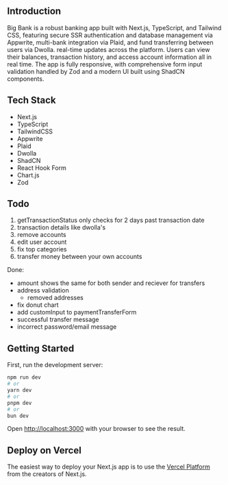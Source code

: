 ## Introduction

Big Bank is a robust banking app built with Next.js, TypeScript, and Tailwind CSS, featuring secure SSR authentication and database management via Appwrite, multi-bank integration via Plaid, and fund transferring between users via Dwolla. real-time updates across the platform. Users can view their balances, transaction history, and access account information all in real time. The app is fully responsive, with comprehensive form input validation handled by Zod and a modern UI built using ShadCN components.

## Tech Stack
- Next.js
- TypeScript
- TailwindCSS
- Appwrite
- Plaid
- Dwolla
- ShadCN
- React Hook Form
- Chart.js
- Zod

## Todo
1. getTransactionStatus only checks for 2 days past transaction date
2. transaction details like dwolla's
3. remove accounts
4. edit user account
5. fix top categories
6. transfer money between your own accounts

Done:
- amount shows the same for both sender and reciever for transfers
- address validation
    - removed addresses
- fix donut chart
- add customInput to paymentTransferForm
- successful transfer message
- incorrect password/email message

## Getting Started

First, run the development server:

```bash
npm run dev
# or
yarn dev
# or
pnpm dev
# or
bun dev
```

Open [http://localhost:3000](http://localhost:3000) with your browser to see the result.

## Deploy on Vercel

The easiest way to deploy your Next.js app is to use the [Vercel Platform](https://vercel.com/new?utm_medium=default-template&filter=next.js&utm_source=create-next-app&utm_campaign=create-next-app-readme) from the creators of Next.js.

